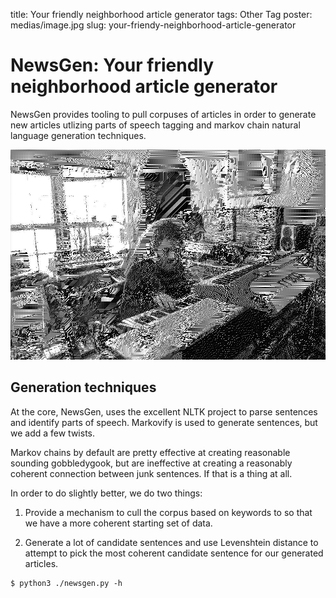 title: Your friendly neighborhood article generator
tags: Other Tag
poster: medias/image.jpg
slug: your-friendy-neighborhood-article-generator

# NewsGen:  Your friendly neighborhood article generator

NewsGen provides tooling to pull corpuses of articles in order to generate new
articles utlizing parts of speech tagging and markov chain natural language
generation techniques.

![image info](../medias/image.jpg)

## Generation techniques

At the core, NewsGen, uses the excellent NLTK project to parse sentences and identify parts of
speech.  Markovify is used to generate sentences, but we add a few twists.

Markov chains by default are pretty effective at creating reasonable sounding
gobbledygook, but are ineffective at creating a reasonably coherent connection
between junk sentences.  If that is a thing at all.

In order to do slightly better, we do two things:

1) Provide a mechanism to cull the corpus based on keywords to so that we have
a more coherent starting set of data.

2) Generate a lot of candidate sentences and use Levenshtein distance to
attempt to pick the most coherent candidate sentence for our generated
articles.

```
$ python3 ./newsgen.py -h
```